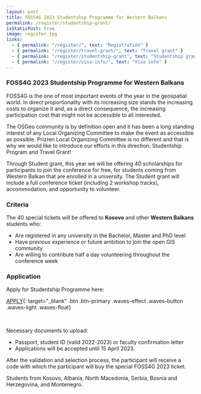 ```yaml
---
layout: post
title: FOSS4G 2023 Studentship Programme for Western Balkans
permalink: /register/studentship-grant/
isStaticPost: true
image: register.jpg
links:
  - { permalink: "/register/", text: "Registration" }
  - { permalink: "/register/travel-grant/", text: "Travel grant" }
  - { permalink: "/register/studentship-grant", text: "Studentship grant" }
  - { permalink: "/register/visa-info/", text: "Visa info" }
---
```


### FOSS4G 2023 Studentship Programme for Western Balkans

FOSS4G is the one of most important events of the year in the geospatial world. In direct proportionality with its increasing size stands the increasing costs to organize it and, as a direct consequence, the increasing participation cost that might not be accessible to all interested.

The OSGeo community is by definition open and it has been a long standing interest of any Local Organizing Committee to make the event as accessible as possible. Prizren Local Organizing Committee is no different and that is why we would like to introduce our efforts in this direction: Studentship Program and Travel Grant!

Through Student grant, this year we will be offering 40 scholarships for participants to join the conference for free, for students coming from Western Balkan that are enrolled in a university. The Student grant will include a full conference ticket (including 2 workshop tracks), accommodation, and opportunity to volunteer.

### Criteria

The 40 special tickets will be offered to **Kosovo** and other **Western Balkans** students who:

- Are registered in any university in the Bachelor, Master and PhD level
- Have previous experience or future ambition to join the open GIS community
- Are willing to contribute half a day volunteering throughout the conference week

### Application

Apply for Studentship Programme here:

[APPLY](https://forms.gle/hvzf9EbLjsFcrnwG7){: target="\_blank" .btn .btn-primary .waves-effect .waves-button .waves-light .waves-float}

<br>

Necessary documents to upload:

- Passport, student ID (valid 2022-2023) or faculty confirmation letter
- Applications will be accepted until 15 April 2023.

After the validation and selection process, the participant will receive a code with which the participant will buy the special FOSS4G 2023 ticket.

Students from Kosovo, Albania, North Macedonia, Serbia, Bosnia and Herzegovina, and Montenegro.
